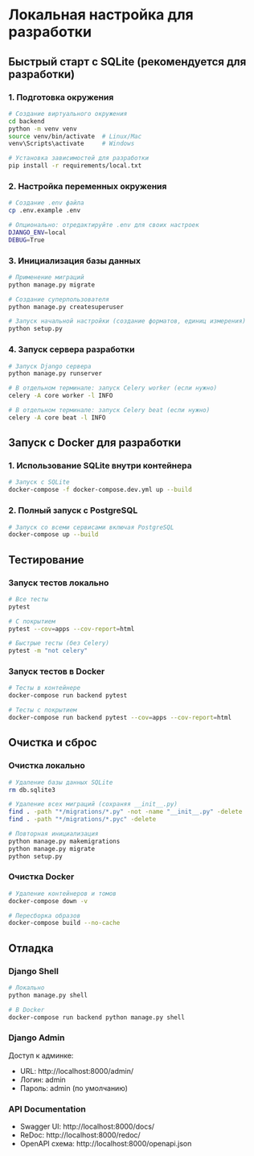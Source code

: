 # Локальная настройка для разработки

## Быстрый старт с SQLite (рекомендуется для разработки)

### 1. Подготовка окружения

```bash
# Создание виртуального окружения
cd backend
python -m venv venv
source venv/bin/activate  # Linux/Mac
venv\Scripts\activate     # Windows

# Установка зависимостей для разработки
pip install -r requirements/local.txt
```

### 2. Настройка переменных окружения

```bash
# Создание .env файла
cp .env.example .env

# Опционально: отредактируйте .env для своих настроек
DJANGO_ENV=local
DEBUG=True
```

### 3. Инициализация базы данных

```bash
# Применение миграций
python manage.py migrate

# Создание суперпользователя
python manage.py createsuperuser

# Запуск начальной настройки (создание форматов, единиц измерения)
python setup.py
```

### 4. Запуск сервера разработки

```bash
# Запуск Django сервера
python manage.py runserver

# В отдельном терминале: запуск Celery worker (если нужно)
celery -A core worker -l INFO

# В отдельном терминале: запуск Celery beat (если нужно)
celery -A core beat -l INFO
```

## Запуск с Docker для разработки

### 1. Использование SQLite внутри контейнера

```bash
# Запуск с SQLite
docker-compose -f docker-compose.dev.yml up --build
```

### 2. Полный запуск с PostgreSQL

```bash
# Запуск со всеми сервисами включая PostgreSQL
docker-compose up --build
```

## Тестирование

### Запуск тестов локально

```bash
# Все тесты
pytest

# С покрытием
pytest --cov=apps --cov-report=html

# Быстрые тесты (без Celery)
pytest -m "not celery"
```

### Запуск тестов в Docker

```bash
# Тесты в контейнере
docker-compose run backend pytest

# Тесты с покрытием
docker-compose run backend pytest --cov=apps --cov-report=html
```

## Очистка и сброс

### Очистка локально

```bash
# Удаление базы данных SQLite
rm db.sqlite3

# Удаление всех миграций (сохраняя __init__.py)
find . -path "*/migrations/*.py" -not -name "__init__.py" -delete
find . -path "*/migrations/*.pyc" -delete

# Повторная инициализация
python manage.py makemigrations
python manage.py migrate
python setup.py
```

### Очистка Docker

```bash
# Удаление контейнеров и томов
docker-compose down -v

# Пересборка образов
docker-compose build --no-cache
```

## Отладка

### Django Shell

```bash
# Локально
python manage.py shell

# В Docker
docker-compose run backend python manage.py shell
```

### Django Admin

Доступ к админке:
- URL: http://localhost:8000/admin/
- Логин: admin
- Пароль: admin (по умолчанию)

### API Documentation

- Swagger UI: http://localhost:8000/docs/
- ReDoc: http://localhost:8000/redoc/
- OpenAPI схема: http://localhost:8000/openapi.json 